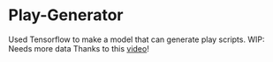 # Play-Generator
Used Tensorflow to make a model that can generate play scripts. 
WIP: Needs more data
Thanks to this [video](https://www.youtube.com/watch?v=tPYj3fFJGjk)!
